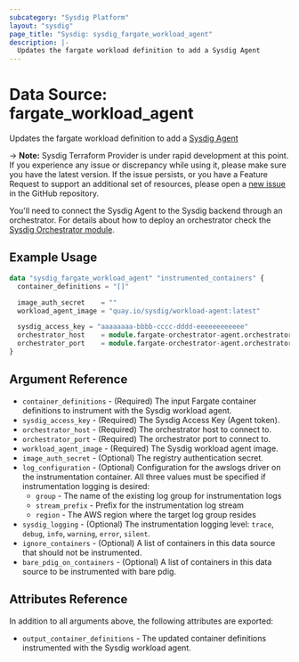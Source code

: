 ```yaml
---
subcategory: "Sysdig Platform"
layout: "sysdig"
page_title: "Sysdig: sysdig_fargate_workload_agent"
description: |-
  Updates the fargate workload definition to add a Sysdig Agent
---
```


# Data Source: fargate_workload_agent

Updates the fargate workload definition to add a [Sysdig Agent](https://docs.sysdig.com/en/docs/installation/serverless-agents/aws-fargate-serverless-agents/)

-> **Note:** Sysdig Terraform Provider is under rapid development at this point. If you experience any issue or discrepancy while using it, please make sure you have the latest version. If the issue persists, or you have a Feature Request to support an additional set of resources, please open a [new issue](https://github.com/sysdiglabs/terraform-provider-sysdig/issues/new) in the GitHub repository.

You'll need to connect the Sysdig Agent to the Sysdig backend through an orchestrator. For details about how to deploy an orchestrator check the [Sysdig Orchestrator module](https://registry.terraform.io/modules/sysdiglabs/fargate-orchestrator-agent/aws/latest).

## Example Usage

```terraform
data "sysdig_fargate_workload_agent" "instrumented_containers" {
  container_definitions = "[]"

  image_auth_secret    = ""
  workload_agent_image = "quay.io/sysdig/workload-agent:latest"

  sysdig_access_key = "aaaaaaaa-bbbb-cccc-dddd-eeeeeeeeeeee"
  orchestrator_host    = module.fargate-orchestrator-agent.orchestrator_host
  orchestrator_port    = module.fargate-orchestrator-agent.orchestrator_port
}
```

## Argument Reference

* `container_definitions` - (Required) The input Fargate container definitions to instrument with the Sysdig workload agent.
* `sysdig_access_key` - (Required) The Sysdig Access Key (Agent token).
* `orchestrator_host` - (Required) The orchestrator host to connect to.
* `orchestrator_port` - (Required) The orchestrator port to connect to.
* `workload_agent_image` - (Required) The Sysdig workload agent image.
* `image_auth_secret` - (Optional) The registry authentication secret.
* `log_configuration` - (Optional) Configuration for the awslogs driver on the instrumentation container. All three values must be specified if instrumentation logging is desired:
  * `group` - The name of the existing log group for instrumentation logs
  * `stream_prefix` - Prefix for the instrumentation log stream
  * `region` - The AWS region where the target log group resides
* `sysdig_logging` - (Optional) The instrumentation logging level: `trace`, `debug`, `info`, `warning`, `error`, `silent`.
* `ignore_containers` - (Optional) A list of containers in this data source that should not be instrumented.
* `bare_pdig_on_containers` - (Optional) A list of containers in this data source to be instrumented with bare pdig.


## Attributes Reference

In addition to all arguments above, the following attributes are exported:

* `output_container_definitions` - The updated container definitions instrumented with the Sysdig workload agent.
